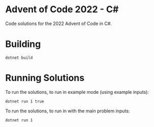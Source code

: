 # Advent of Code 2022 - C#

Code solutions for the 2022 Advent of Code in C#.

# Building

```
dotnet build
```

# Running Solutions

To run the solutions, to run in example mode (using example inputs):

```
dotnet run 1 true
```

To run the solutions, to run in with the main problem inputs:

```
dotnet run 1
```